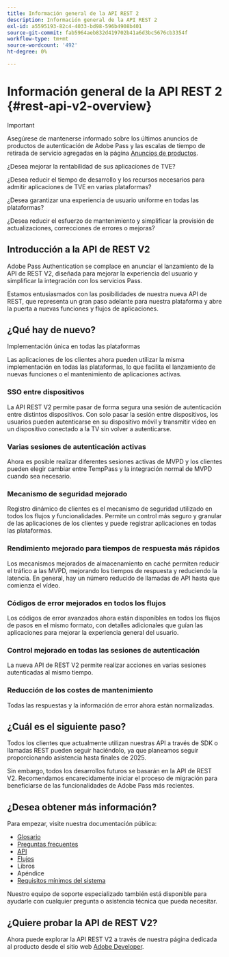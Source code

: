 ```yaml
---
title: Información general de la API REST 2
description: Información general de la API REST 2
exl-id: a5595193-82c4-4033-bd98-596b4908b401
source-git-commit: fab5964aeb832d419702b41a6d3bc5676cb3354f
workflow-type: tm+mt
source-wordcount: '492'
ht-degree: 0%

---
```


# Información general de la API REST 2 {#rest-api-v2-overview}

>[!IMPORTANT]
>
> Asegúrese de mantenerse informado sobre los últimos anuncios de productos de autenticación de Adobe Pass y las escalas de tiempo de retirada de servicio agregadas en la página [Anuncios de productos](/help/authentication/product-announcements.md).

¿Desea mejorar la rentabilidad de sus aplicaciones de TVE?

¿Desea reducir el tiempo de desarrollo y los recursos necesarios para admitir aplicaciones de TVE en varias plataformas?

¿Desea garantizar una experiencia de usuario uniforme en todas las plataformas?

¿Desea reducir el esfuerzo de mantenimiento y simplificar la provisión de actualizaciones, correcciones de errores o mejoras?

## Introducción a la API de REST V2

Adobe Pass Authentication se complace en anunciar el lanzamiento de la API de REST V2, diseñada para mejorar la experiencia del usuario y simplificar la integración con los servicios Pass.

Estamos entusiasmados con las posibilidades de nuestra nueva API de REST, que representa un gran paso adelante para nuestra plataforma y abre la puerta a nuevas funciones y flujos de aplicaciones.

## ¿Qué hay de nuevo?

Implementación única en todas las plataformas

Las aplicaciones de los clientes ahora pueden utilizar la misma implementación en todas las plataformas, lo que facilita el lanzamiento de nuevas funciones o el mantenimiento de aplicaciones activas.

### SSO entre dispositivos

La API REST V2 permite pasar de forma segura una sesión de autenticación entre distintos dispositivos. Con solo pasar la sesión entre dispositivos, los usuarios pueden autenticarse en su dispositivo móvil y transmitir vídeo en un dispositivo conectado a la TV sin volver a autenticarse.

### Varias sesiones de autenticación activas

Ahora es posible realizar diferentes sesiones activas de MVPD y los clientes pueden elegir cambiar entre TempPass y la integración normal de MVPD cuando sea necesario.

### Mecanismo de seguridad mejorado

Registro dinámico de clientes es el mecanismo de seguridad utilizado en todos los flujos y funcionalidades. Permite un control más seguro y granular de las aplicaciones de los clientes y puede registrar aplicaciones en todas las plataformas.

### Rendimiento mejorado para tiempos de respuesta más rápidos

Los mecanismos mejorados de almacenamiento en caché permiten reducir el tráfico a las MVPD, mejorando los tiempos de respuesta y reduciendo la latencia. En general, hay un número reducido de llamadas de API hasta que comienza el vídeo.

### Códigos de error mejorados en todos los flujos

Los códigos de error avanzados ahora están disponibles en todos los flujos de pasos en el mismo formato, con detalles adicionales que guían las aplicaciones para mejorar la experiencia general del usuario.

### Control mejorado en todas las sesiones de autenticación

La nueva API de REST V2 permite realizar acciones en varias sesiones autenticadas al mismo tiempo.

### Reducción de los costes de mantenimiento

Todas las respuestas y la información de error ahora están normalizadas.

## ¿Cuál es el siguiente paso?

Todos los clientes que actualmente utilizan nuestras API a través de SDK o llamadas REST pueden seguir haciéndolo, ya que planeamos seguir proporcionando asistencia hasta finales de 2025.

Sin embargo, todos los desarrollos futuros se basarán en la API de REST V2. Recomendamos encarecidamente iniciar el proceso de migración para beneficiarse de las funcionalidades de Adobe Pass más recientes.

## ¿Desea obtener más información?

Para empezar, visite nuestra documentación pública:

- [Glosario](rest-api-v2-glossary.md)
- [Preguntas frecuentes](rest-api-v2-faqs.md)
- [API](apis/rest-api-v2-apis-overview.md)
- [Flujos](flows/rest-api-v2-flows-overview.md)
- Libros
- Apéndice
- [Requisitos mínimos del sistema](/help/authentication/integration-guide-programmers/minimum-system-requirements.md)

Nuestro equipo de soporte especializado también está disponible para ayudarle con cualquier pregunta o asistencia técnica que pueda necesitar.

## ¿Quiere probar la API de REST V2?

Ahora puede explorar la API REST V2 a través de nuestra página dedicada al producto desde el sitio web [Adobe Developer](https://developer.adobe.com/adobe-pass/).
